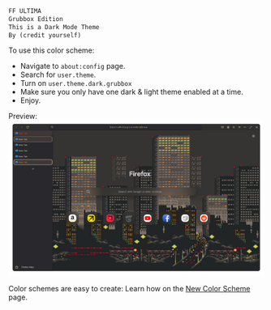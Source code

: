 ```
FF ULTIMA
Grubbox Edition
This is a Dark Mode Theme
By (credit yourself)
```

To use this color scheme:
- Navigate to `about:config` page.
- Search for `user.theme`.
- Turn on `user.theme.dark.grubbox`
- Make sure you only have one dark & light theme enabled at a time.
- Enjoy.

Preview:
![preview](./preview.png)

Color schemes are easy to create: Learn how on the [New Color Scheme](https://github.com/soulhotel/FF-ULTIMA/blob/main/doc/New-Color-scheme.md) page.
